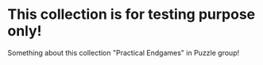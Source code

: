 # This collection is for testing purpose only!

Something about this collection "Practical Endgames" in Puzzle group!